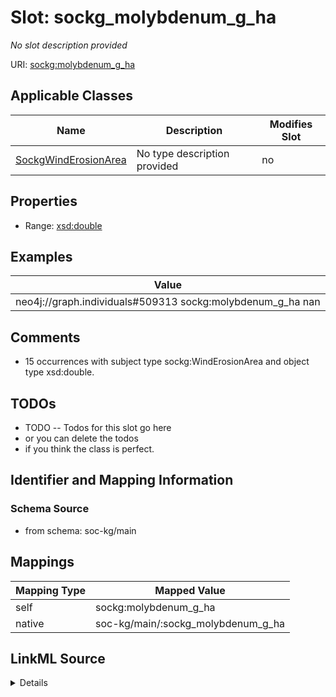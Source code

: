 

# Slot: sockg_molybdenum_g_ha


_No slot description provided_





URI: [sockg:molybdenum_g_ha](http://www.semanticweb.org/sockg/ontologies/2024/0/soil-carbon-ontology/molybdenum_g_ha)



<!-- no inheritance hierarchy -->





## Applicable Classes

| Name | Description | Modifies Slot |
| --- | --- | --- |
| [SockgWindErosionArea](../classes/SockgWindErosionArea.md) | No type description provided |  no  |







## Properties

* Range: [xsd:double](http://www.w3.org/2001/XMLSchema#double)






## Examples

| Value |
| --- |
| neo4j://graph.individuals#509313 sockg:molybdenum_g_ha nan |

## Comments

* 15 occurrences with subject type sockg:WindErosionArea and object type xsd:double.

## TODOs

* TODO -- Todos for this slot go here
* or you can delete the todos
* if you think the class is perfect.

## Identifier and Mapping Information







### Schema Source


* from schema: soc-kg/main




## Mappings

| Mapping Type | Mapped Value |
| ---  | ---  |
| self | sockg:molybdenum_g_ha |
| native | soc-kg/main/:sockg_molybdenum_g_ha |




## LinkML Source

<details>
```yaml
name: sockg_molybdenum_g_ha
description: No slot description provided
todos:
- TODO -- Todos for this slot go here
- or you can delete the todos
- if you think the class is perfect.
comments:
- 15 occurrences with subject type sockg:WindErosionArea and object type xsd:double.
examples:
- value: neo4j://graph.individuals#509313 sockg:molybdenum_g_ha nan
from_schema: soc-kg/main
rank: 1000
slot_uri: sockg:molybdenum_g_ha
alias: sockg_molybdenum_g_ha
domain_of:
- sockg_WindErosionArea
range: double

```
</details>